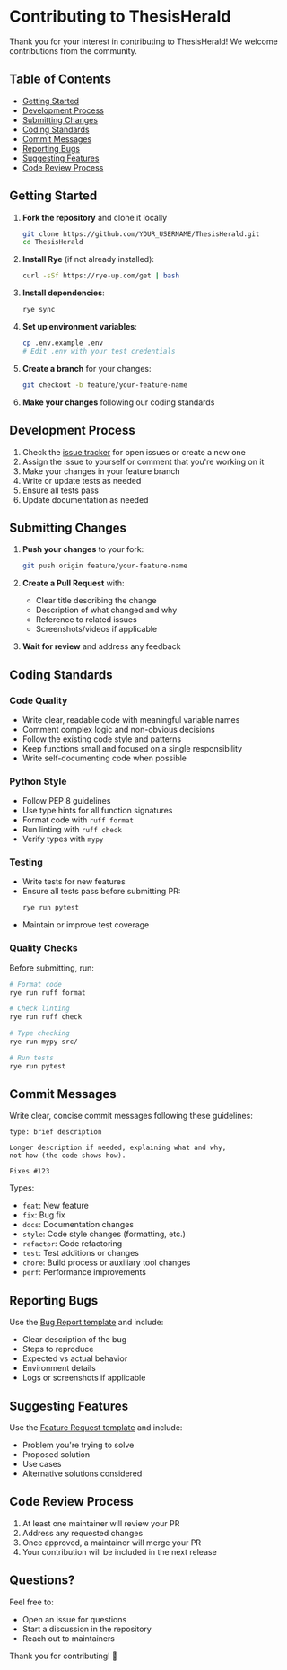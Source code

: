 # Contributing to ThesisHerald

Thank you for your interest in contributing to ThesisHerald! We welcome contributions from the community.

## Table of Contents

- [Getting Started](#getting-started)
- [Development Process](#development-process)
- [Submitting Changes](#submitting-changes)
- [Coding Standards](#coding-standards)
- [Commit Messages](#commit-messages)
- [Reporting Bugs](#reporting-bugs)
- [Suggesting Features](#suggesting-features)
- [Code Review Process](#code-review-process)

## Getting Started

1. **Fork the repository** and clone it locally
   ```bash
   git clone https://github.com/YOUR_USERNAME/ThesisHerald.git
   cd ThesisHerald
   ```

2. **Install Rye** (if not already installed):
   ```bash
   curl -sSf https://rye-up.com/get | bash
   ```

3. **Install dependencies**:
   ```bash
   rye sync
   ```

4. **Set up environment variables**:
   ```bash
   cp .env.example .env
   # Edit .env with your test credentials
   ```

5. **Create a branch** for your changes:
   ```bash
   git checkout -b feature/your-feature-name
   ```

6. **Make your changes** following our coding standards

## Development Process

1. Check the [issue tracker](../../issues) for open issues or create a new one
2. Assign the issue to yourself or comment that you're working on it
3. Make your changes in your feature branch
4. Write or update tests as needed
5. Ensure all tests pass
6. Update documentation as needed

## Submitting Changes

1. **Push your changes** to your fork:
   ```bash
   git push origin feature/your-feature-name
   ```

2. **Create a Pull Request** with:
   - Clear title describing the change
   - Description of what changed and why
   - Reference to related issues
   - Screenshots/videos if applicable

3. **Wait for review** and address any feedback

## Coding Standards

### Code Quality
- Write clear, readable code with meaningful variable names
- Comment complex logic and non-obvious decisions
- Follow the existing code style and patterns
- Keep functions small and focused on a single responsibility
- Write self-documenting code when possible

### Python Style
- Follow PEP 8 guidelines
- Use type hints for all function signatures
- Format code with `ruff format`
- Run linting with `ruff check`
- Verify types with `mypy`

### Testing
- Write tests for new features
- Ensure all tests pass before submitting PR:
  ```bash
  rye run pytest
  ```
- Maintain or improve test coverage

### Quality Checks
Before submitting, run:
```bash
# Format code
rye run ruff format

# Check linting
rye run ruff check

# Type checking
rye run mypy src/

# Run tests
rye run pytest
```

## Commit Messages

Write clear, concise commit messages following these guidelines:

```
type: brief description

Longer description if needed, explaining what and why,
not how (the code shows how).

Fixes #123
```

Types:
- `feat`: New feature
- `fix`: Bug fix
- `docs`: Documentation changes
- `style`: Code style changes (formatting, etc.)
- `refactor`: Code refactoring
- `test`: Test additions or changes
- `chore`: Build process or auxiliary tool changes
- `perf`: Performance improvements

## Reporting Bugs

Use the [Bug Report template](../../issues/new?template=bug_report.yml) and include:

- Clear description of the bug
- Steps to reproduce
- Expected vs actual behavior
- Environment details
- Logs or screenshots if applicable

## Suggesting Features

Use the [Feature Request template](../../issues/new?template=feature_request.yml) and include:

- Problem you're trying to solve
- Proposed solution
- Use cases
- Alternative solutions considered

## Code Review Process

1. At least one maintainer will review your PR
2. Address any requested changes
3. Once approved, a maintainer will merge your PR
4. Your contribution will be included in the next release

## Questions?

Feel free to:
- Open an issue for questions
- Start a discussion in the repository
- Reach out to maintainers

Thank you for contributing! 🎉
